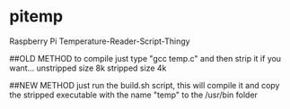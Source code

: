 # pitemp
Raspberry Pi Temperature-Reader-Script-Thingy

##OLD METHOD
to compile just type "gcc temp.c" and then strip it if you want... unstripped size 8k stripped size 4k


##NEW METHOD
just run the build.sh script, this will compile it and copy the stripped executable with the name "temp" to the /usr/bin folder
